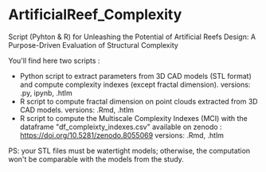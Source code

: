 # ArtificialReef_Complexity
Script (Pyhton &amp; R) for Unleashing the Potential of Artificial Reefs Design:  A Purpose-Driven Evaluation of Structural Complexity

You'll find here two scripts :
* Python script to extract parameters from 3D CAD models (STL format) and compute complexity indexes (except fractal dimension).
  versions: .py, ipynb, .htlm
* R script to compute fractal dimension on point clouds extracted from 3D CAD models.
  versions: .Rmd, .htlm
* R script to compute the Multiscale Complexity Indexes (MCI) with the dataframe "df_compleixty_indexes.csv" available on zenodo : https://doi.org/10.5281/zenodo.8055069
  versions: .Rmd, .htlm

PS: your STL files must be watertight models; otherwise, the computation won't be comparable with the models from the study.
